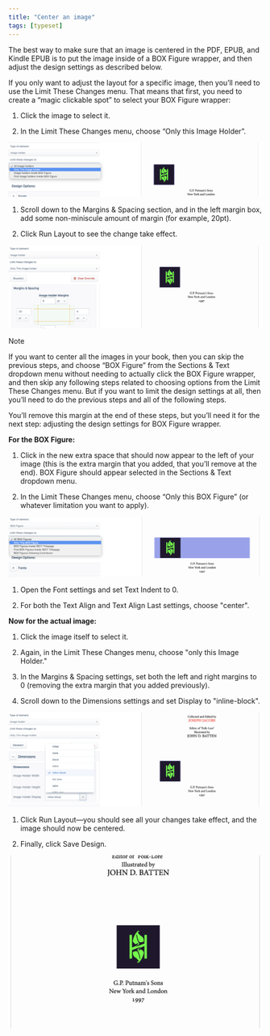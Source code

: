 ```yaml
---
title: "Center an image"
tags: [typeset]
---
```

 
<html><body><section data-type="chapter" class="hsecchapter" data-hederis-type="hsecchapter" id="center-an-image" data-pi-attrs="id: center-an-image; data-tags: typeset;" role="doc-chapter" data-tags="typeset" data-author-name=" " data-book-title=" " title="Center an image"><p class="hblkp" data-hederis-type="hblkp" id="pa06956H2">The best way to make sure that an image is centered in the PDF, EPUB, and Kindle EPUB is to put the image inside of a BOX Figure wrapper, and then adjust the design settings as described below.</p><p class="hblkp" data-hederis-type="hblkp" id="pPEsaqpqg">If you only want to adjust the layout for a specific image, then you&#8217;ll need to use the Limit These Changes menu. That means that first, you need to create a &#8220;magic clickable spot&#8221; to select your BOX Figure wrapper:</p><ol class="hwprnumlist" data-hederis-type="hwprnumlist" id="pXo1d5l47"><li class="hblkoli" data-hederis-type="hblkoli" id="liUYlt9ZCJ"><p class="hblkoli" data-hederis-type="hblklip" id="pO8hl92QG">Click the image to select it.</p></li><li class="hblkoli" data-hederis-type="hblkoli" id="limDINEnld"><p class="hblkoli" data-hederis-type="hblklip" id="p6vYWMSoe">In the Limit These Changes menu, choose &#8220;Only this Image Holder&#8221;.</p></li></ol><img data-hederis-type="hblkimg" class="hblkimg" id="pzSV4QiPZ" src="/images/centerimg1.png" data-img-src="/images/centerimg1.png"/><ol class="hwprnumlist" data-hederis-type="hwprnumlist" id="pX9Pjae5O"><li class="hblkoli" data-hederis-type="hblkoli" id="liqLynKxwL"><p class="hblkoli" data-hederis-type="hblklip" id="pLH3GxJku">Scroll down to the Margins &amp; Spacing section, and in the left margin box, add some non-miniscule amount of margin (for example, 20pt).</p></li><li class="hblkoli" data-hederis-type="hblkoli" id="liLWFdjS7w"><p class="hblkoli" data-hederis-type="hblklip" id="pOjsrKm6e">Click Run Layout to see the change take effect.</p></li></ol><img data-hederis-type="hblkimg" class="hblkimg" id="plSGXLYYI" src="/images/centerimg2.png" data-img-src="/images/centerimg2.png"/><aside class="hwprbox box" data-hederis-type="hwprbox" id="pBOIYFahe" data-type="sidebar"><p class="hblktype" data-hederis-type="hblktype" id="pPfJvigVy">Note</p><p class="hblkp" data-hederis-type="hblkp" id="pmWbrMgIM">If you want to center all the images in your book, then you can skip the previous steps, and choose &#8220;BOX Figure&#8221; from the Sections &amp; Text dropdown menu without needing to actually click the BOX Figure wrapper, and then skip any following steps related to choosing options from the Limit These Changes menu. But if you want to limit the design settings at all, then you&#8217;ll need to do the previous steps and all of the following steps.</p></aside><p class="hblkp" data-hederis-type="hblkp" id="pORH6kKPp">You&#8217;ll remove this margin at the end of these steps, but you&#8217;ll need it for the next step: adjusting the design settings for BOX Figure wrapper.</p><p class="hblkp" data-hederis-type="hblkp" id="pMRRsKMTC"><strong data-hederis-type="hspanstrong" id="pBlEo3Lu4">For the BOX Figure:</strong></p><ol class="hwprnumlist" data-hederis-type="hwprnumlist" id="p1SHLOmVq"><li class="hblkoli" data-hederis-type="hblkoli" id="liPrlMDy2q"><p class="hblkoli" data-hederis-type="hblklip" id="ph2a236J8">Click in the new extra space that should now appear to the left of your image (this is the extra margin that you added, that you&#8217;ll remove at the end). BOX Figure should appear selected in the Sections &amp; Text dropdown menu.</p></li><li class="hblkoli" data-hederis-type="hblkoli" id="liVDXYDnQw"><p class="hblkoli" data-hederis-type="hblklip" id="phdapa3gE">In the Limit These Changes menu, choose &#8220;Only this BOX Figure&#8221; (or whatever limitation you want to apply).</p></li></ol><img data-hederis-type="hblkimg" class="hblkimg" id="pSsxHasZd" src="/images/centerimg3.png" data-img-src="/images/centerimg3.png"/><ol class="hwprnumlist" data-hederis-type="hwprnumlist" id="p06xUXgJE"><li class="hblkoli" data-hederis-type="hblkoli" id="liNoXrjjFe"><p class="hblkoli" data-hederis-type="hblklip" id="pkGulneYa">Open the Font settings and set Text Indent to 0.</p></li><li class="hblkoli" data-hederis-type="hblkoli" id="liSTnSnvMA"><p class="hblkoli" data-hederis-type="hblklip" id="pOhSiRc6m">For both the Text Align and Text Align Last settings, choose "center".</p></li></ol><p class="hblkp" data-hederis-type="hblkp" id="pWgr9ZwPp"><strong class="hspanstrong" data-hederis-type="hspanstrong" id="pyvxmZaPg">Now for the actual image:</strong></p><ol class="hwprnumlist" data-hederis-type="hwprnumlist" id="pJEpC2MqM"><li class="hblkoli" data-hederis-type="hblkoli" id="liuYilcvr7"><p class="hblkoli" data-hederis-type="hblklip" id="p54A9mgFf">Click the image itself to select it.</p></li><li class="hblkoli" data-hederis-type="hblkoli" id="liMbqWZ6sa"><p class="hblkoli" data-hederis-type="hblklip" id="pZWLhkZcb">Again, in the Limit These Changes menu, choose "only this Image Holder."</p></li><li class="hblkoli" data-hederis-type="hblkoli" id="lin845Cvzv"><p class="hblkoli" data-hederis-type="hblklip" id="pkJamYyC9">In the Margins &amp; Spacing settings, set both the left and right margins to 0 (removing the extra margin that you added previously).</p></li><li class="hblkoli" data-hederis-type="hblkoli" id="liYhv93iSW"><p class="hblkoli" data-hederis-type="hblklip" id="pE48Cdn7o">Scroll down to the Dimensions settings and set Display to "inline-block".</p></li></ol><img data-hederis-type="hblkimg" class="hblkimg" id="py8zGZP37" src="/images/centerimg4.png" data-img-src="/images/centerimg4.png"/><ol class="hwprnumlist" data-hederis-type="hwprnumlist" id="p54ooYytM"><li class="hblkoli" data-hederis-type="hblkoli" id="liDwtWYELO"><p class="hblkoli" data-hederis-type="hblklip" id="pU71tLETV">Click Run Layout&#8212;you should see all your changes take effect, and the image should now be centered.</p></li><li class="hblkoli" data-hederis-type="hblkoli" id="li1IIUkBlt"><p class="hblkoli" data-hederis-type="hblklip" id="pOZGdQRbV">Finally, click Save Design.</p></li></ol><img data-hederis-type="hblkimg" class="hblkimg" id="pYpgx58x0" src="/images/centerimg5.png" data-img-src="/images/centerimg5.png"/></section></body></html>
